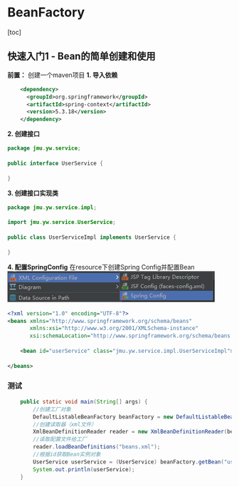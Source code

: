 # BeanFactory
[toc]

## 快速入门1 - Bean的简单创建和使用
**前置：** 创建一个maven项目
**1. 导入依赖**
```xml
    <dependency>
      <groupId>org.springframework</groupId>
      <artifactId>spring-context</artifactId>
      <version>5.3.18</version>
    </dependency>
```

**2. 创建接口**
```java
package jmu.yw.service;

public interface UserService {

}
```

**3. 创建接口实现类**
```java
package jmu.yw.service.impl;

import jmu.yw.service.UserService;

public class UserServiceImpl implements UserService {

}
```

**4. 配置SpringConfig**
在resource下创建Spring Config并配置Bean
![创建SpringConfig](/assets/创建SpringConfig.png)
```xml
<?xml version="1.0" encoding="UTF-8"?>
<beans xmlns="http://www.springframework.org/schema/beans"
       xmlns:xsi="http://www.w3.org/2001/XMLSchema-instance"
       xsi:schemaLocation="http://www.springframework.org/schema/beans http://www.springframework.org/schema/beans/spring-beans.xsd">

    <bean id="userService" class="jmu.yw.service.impl.UserServiceImpl"></bean>

</beans>
```

### 测试
```java
    public static void main(String[] args) {
        //创建工厂对象
        DefaultListableBeanFactory beanFactory = new DefaultListableBeanFactory();
        //创建读取器（xml文件）
        XmlBeanDefinitionReader reader = new XmlBeanDefinitionReader(beanFactory);
        //读取配置文件给工厂
        reader.loadBeanDefinitions("beans.xml");
        //根据id获取Bean实例对象
        UserService userService = (UserService) beanFactory.getBean("userService");
        System.out.println(userService);
    }
```